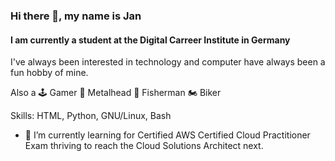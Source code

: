 ### Hi there 👋, my name is Jan
#### I am currently a student at the Digital Carreer Institute in Germany
I've always been interested in technology and computer have always been a fun hobby of mine.

Also a 🕹 Gamer 🤘 Metalhead 🎣 Fisherman 🏍 Biker

Skills: HTML, Python, GNU/Linux, Bash

- 🌱 I’m currently learning for Certified AWS Certified Cloud Practitioner Exam thriving to reach the Cloud Solutions Architect next.





